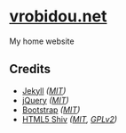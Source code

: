 # [vrobidou.net]

My home website

## Credits

* [Jekyll][jekyll] _([MIT][mit])_
* [jQuery][jquery] _([MIT][mit])_
* [Bootstrap][boostrap] _([MIT][mit])_
* [HTML5 Shiv][html5shiv] _([MIT][mit], [GPLv2][gplv20])_

[vrobidou.net]: https://www.vrobidou.net
[jekyll]: http://jekyllrb.com
[jquery]: http://jquery.com
[boostrap]: http://getbootstrap.com
[html5shiv]: https://github.com/aFarkas/html5shiv
[mit]: http://opensource.org/licenses/MIT
[gplv20]: http://www.gnu.org/licenses/gpl-2.0.html
